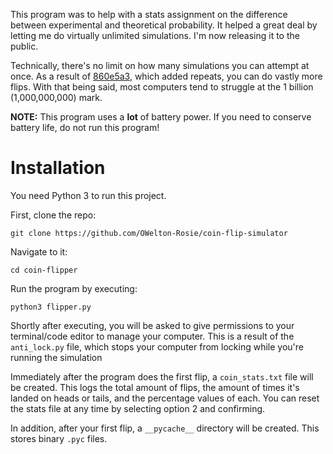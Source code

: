 This program was to help with a stats assignment on the difference between experimental and theoretical probability. It helped a great deal by letting me do virtually unlimited simulations. I'm now releasing it to the public. 

Technically, there's no limit on how many simulations you can attempt at once. As a result of [860e5a3](https://github.com/OWelton-Rosie/coin-flipper/commit/860e5a3be5f597381922c6c84399f64fec3bb558), which added repeats, you can do vastly more flips. With that being said, most computers tend to struggle at the 1 billion (1,000,000,000) mark. 

<strong>NOTE:</strong> This program uses a **lot** of battery power. If you need to conserve battery life, do not run this program!

# Installation
You need Python 3 to run this project.

First, clone the repo:
```
git clone https://github.com/OWelton-Rosie/coin-flip-simulator
```

Navigate to it:
```
cd coin-flipper
```

Run the program by executing:
```
python3 flipper.py
```

Shortly after executing, you will be asked to give permissions to your terminal/code editor to manage your computer. This is a result of the `anti_lock.py` file, which stops your computer from locking while you're running the simulation

Immediately after the program does the first flip, a `coin_stats.txt` file will be created. This logs the total amount of flips, the amount of times it's landed on heads or tails, and the percentage values of each. You can reset the stats file at any time by selecting option 2 and confirming. 

In addition, after your first flip, a  `__pycache__` directory will be created. This stores binary `.pyc` files.
